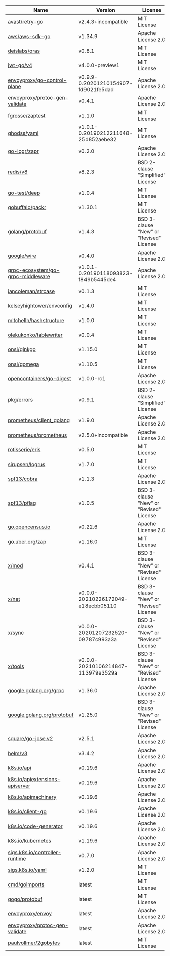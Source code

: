 Name|Version|License
---|---|---
[avast/retry-go](https://github.com/avast/retry-go)|v2.4.3+incompatible|MIT License
[aws/aws-sdk-go](https://github.com/aws/aws-sdk-go)|v1.34.9|Apache License 2.0
[deislabs/oras](https://github.com/deislabs/oras)|v0.8.1|MIT License
[jwt-go/v4](https://github.com/dgrijalva/jwt-go)|v4.0.0-preview1|MIT License
[envoyproxy/go-control-plane](https://github.com/envoyproxy/go-control-plane)|v0.9.9-0.20201210154907-fd9021fe5dad|Apache License 2.0
[envoyproxy/protoc-gen-validate](https://github.com/envoyproxy/protoc-gen-validate)|v0.4.1|Apache License 2.0
[fgrosse/zaptest](https://github.com/fgrosse/zaptest)|v1.1.0|MIT License
[ghodss/yaml](https://github.com/ghodss/yaml)|v1.0.1-0.20190212211648-25d852aebe32|MIT License
[go-logr/zapr](https://github.com/go-logr/zapr)|v0.2.0|Apache License 2.0
[redis/v8](https://github.com/go-redis/redis)|v8.2.3|BSD 2-clause "Simplified" License
[go-test/deep](https://github.com/go-test/deep)|v1.0.4|MIT License
[gobuffalo/packr](https://github.com/gobuffalo/packr)|v1.30.1|MIT License
[golang/protobuf](https://github.com/golang/protobuf)|v1.4.3|BSD 3-clause "New" or "Revised" License
[google/wire](https://github.com/google/wire)|v0.4.0|Apache License 2.0
[grpc-ecosystem/go-grpc-middleware](https://github.com/grpc-ecosystem/go-grpc-middleware)|v1.0.1-0.20190118093823-f849b5445de4|Apache License 2.0
[iancoleman/strcase](https://github.com/iancoleman/strcase)|v0.1.3|MIT License
[kelseyhightower/envconfig](https://github.com/kelseyhightower/envconfig)|v1.4.0|MIT License
[mitchellh/hashstructure](https://github.com/mitchellh/hashstructure)|v1.0.0|MIT License
[olekukonko/tablewriter](https://github.com/olekukonko/tablewriter)|v0.0.4|MIT License
[onsi/ginkgo](https://github.com/onsi/ginkgo)|v1.15.0|MIT License
[onsi/gomega](https://github.com/onsi/gomega)|v1.10.5|MIT License
[opencontainers/go-digest](https://github.com/opencontainers/go-digest)|v1.0.0-rc1|Apache License 2.0
[pkg/errors](https://github.com/pkg/errors)|v0.9.1|BSD 2-clause "Simplified" License
[prometheus/client_golang](https://github.com/prometheus/client_golang)|v1.9.0|Apache License 2.0
[prometheus/prometheus](https://github.com/prometheus/prometheus)|v2.5.0+incompatible|Apache License 2.0
[rotisserie/eris](https://github.com/rotisserie/eris)|v0.5.0|MIT License
[sirupsen/logrus](https://github.com/sirupsen/logrus)|v1.7.0|MIT License
[spf13/cobra](https://github.com/spf13/cobra)|v1.1.3|Apache License 2.0
[spf13/pflag](https://github.com/spf13/pflag)|v1.0.5|BSD 3-clause "New" or "Revised" License
[go.opencensus.io](https://go.opencensus.io)|v0.22.6|Apache License 2.0
[go.uber.org/zap](https://go.uber.org/zap)|v1.16.0|MIT License
[x/mod](https://golang.org/x/mod)|v0.4.1|BSD 3-clause "New" or "Revised" License
[x/net](https://golang.org/x/net)|v0.0.0-20210226172049-e18ecbb05110|BSD 3-clause "New" or "Revised" License
[x/sync](https://golang.org/x/sync)|v0.0.0-20201207232520-09787c993a3a|BSD 3-clause "New" or "Revised" License
[x/tools](https://golang.org/x/tools)|v0.0.0-20210106214847-113979e3529a|BSD 3-clause "New" or "Revised" License
[google.golang.org/grpc](https://google.golang.org/grpc)|v1.36.0|Apache License 2.0
[google.golang.org/protobuf](https://google.golang.org/protobuf)|v1.25.0|BSD 3-clause "New" or "Revised" License
[square/go-jose.v2](https://gopkg.in/square/go-jose.v2)|v2.5.1|Apache License 2.0
[helm/v3](https://helm.sh/helm/v3)|v3.4.2|Apache License 2.0
[k8s.io/api](https://k8s.io/api)|v0.19.6|Apache License 2.0
[k8s.io/apiextensions-apiserver](https://k8s.io/apiextensions-apiserver)|v0.19.6|Apache License 2.0
[k8s.io/apimachinery](https://k8s.io/apimachinery)|v0.19.6|Apache License 2.0
[k8s.io/client-go](https://k8s.io/client-go)|v0.19.6|Apache License 2.0
[k8s.io/code-generator](https://k8s.io/code-generator)|v0.19.6|Apache License 2.0
[k8s.io/kubernetes](https://k8s.io/kubernetes)|v1.19.6|Apache License 2.0
[sigs.k8s.io/controller-runtime](https://sigs.k8s.io/controller-runtime)|v0.7.0|Apache License 2.0
[sigs.k8s.io/yaml](https://sigs.k8s.io/yaml)|v1.2.0|MIT License
[cmd/goimports](https://golang.org/x/tools/cmd/goimports)|latest|MIT License
[gogo/protobuf](https://github.com/gogo/protobuf)|latest|MIT License
[envoyproxy/envoy](https://github.com/envoyproxy/envoy)|latest|Apache License 2.0
[envoyproxy/protoc-gen-validate](https://github.com/envoyproxy/protoc-gen-validate)|latest|Apache License 2.0
[paulvollmer/2gobytes](https://github.com/paulvollmer/2gobytes)|latest|MIT License
